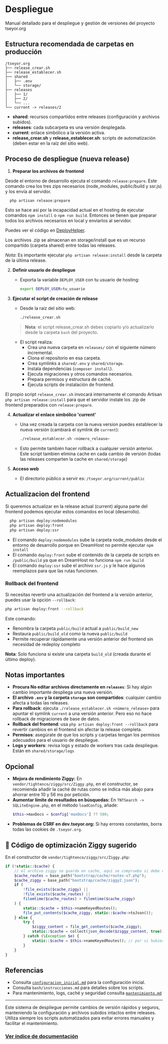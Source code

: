 # Despliegue

Manual detallado para el despliegue y gestión de versiones del proyecto tseyor.org

## Estructura recomendada de carpetas en producción

```
/tseyor.org
├── release_crear.sh
├── release_establecer.sh
├── shared
│   ├── .env
│   └── storage/
├── releases
│   ├── 1/
│   ├── 2/
│   └── ...
└── current -> releases/2
```

- **shared**: recursos compartidos entre releases (configuración y archivos subidos).
- **releases**: cada subcarpeta es una versión desplegada.
- **current**: enlace simbólico a la versión activa.
- **release_crear.sh** y **release_establecer.sh**: scripts de automatización (deben estar en la raíz del sitio web).

## Proceso de despliegue (nueva release)


1. **Preparar los archivos de frontend**

Desde el entorno de desarrollo ejecuta el comando `release:prepare`. Este comando crea los tres zips necesarios (node_modules, public/build y ssr.js) y los envía al servidor.

```bash
  php artisan release:prepare
```

Esto se hace así por la incapacidad actual en el hosting de ejecutar comandos `npm install` o `npm run build`.
Entonces se tienen que preparar todos los archivos necesarios en local y enviarlos al servidor.

Puedes ver el código en [DeployHelper](../app/Pigmalion/DeployHelper.php).

Los archivos .zip se almacenan en storage/install que es un recurso compartido (carpeta shared) entre todas las releases. 

*Nota*: Es importante ejecutar `php artisan release:install` desde la carpeta de la última release.

2. **Definir usuario de despliegue**
   - Exporta la variable `DEPLOY_USER` con tu usuario de hosting:
     ```bash
     export DEPLOY_USER=tu_usuario
     ```


3. **Ejecutar el script de creación de release**
   - Desde la raíz del sitio web:
     ```bash
     ./release_crear.sh
     ```
    > **Nota**: el script release_crear.sh debes copiarlo y/o actualizarlo desde la carpeta `bash` del proyecto.

   - El script realiza:
     - Crea una nueva carpeta en `releases/` con el siguiente número incremental.
     - Clona el repositorio en esa carpeta.
     - Crea symlinks a `shared/.env` y `shared/storage`.
     - Instala dependencias (`composer install`).
     - Ejecuta migraciones y otros comandos necesarios.
     - Prepara permisos y estructura de caché.
     - Ejecuta scripts de instalación de frontend.

El propio script `release_crear.sh` invocará internamente el comando Artisan `php artisan release:install` para que el servidor instale los .zip de frontend preparados con `release:prepare`.

4. **Actualizar el enlace simbólico 'current'**
   - Una vez creada la carpeta con la nueva version puedes establecer la nueva versión (cambiará el symlink de `current`):
     ```bash
     ./release_establecer.sh <número_release>
     ```
   - Esto permite también hacer rollback a cualquier versión anterior. Este script tambien elimina cache en cada cambio de versión (todas las releases comparten la cache en `shared/storage`)

5. **Acceso web**
   - El directorio público a servir es: `/tseyor.org/current/public`


## Actualizacion del frontend

Si queremos actualizar en la release actual (current) alguna parte del frontend podemos ejecutar estos comandos en local (desarrollo).

```bash
  php artisan deploy:nodemodules
  php artisan deploy:front
  php artisan deploy:ssr
```

- El comando `deploy:nodemodules` sube la carpeta node_modules desde el entorno de desarrollo porque en DreamHost no permite ejecutar `npm install`
- El comando `deploy:front` sube el contenido de la carpeta de scripts en `/public/build` ya que en DreamHost no funciona `npm run build`
- El comando `deploy:ssr` sube el archivo `ssr.js` y le hace algunos reemplazos para que las rutas funcionen.

### Rollback del frontend

Si necesitas revertir una actualización del frontend a la versión anterior, puedes usar la opción `--rollback`:

```bash
php artisan deploy:front --rollback
```

Este comando:
- Renombra la carpeta `public/build` actual a `public/build_new`
- Restaura `public/build_old` como la nueva `public/build`
- Permite recuperar rápidamente una versión anterior del frontend sin necesidad de redeploy completo

**Nota**: Solo funciona si existe una carpeta `build_old` (creada durante el último deploy).


## Notas importantes
- **Procura No editar archivos directamente en `releases`**: Si hay algún cambio importante despliega una nueva versión.
- **El archivo `.env` y la carpeta `storage` son compartidos**: cualquier cambio afecta a todas las releases.
- **Para rollback**: ejecuta `./release_establecer.sh <número_release>` para apuntar el symlink `current` a una versión anterior. Pero eso no hace rollback de migraciones de base de datos.
- **Rollback del frontend**: usa `php artisan deploy:front --rollback` para revertir cambios en el frontend sin afectar la release completa.
- **Permisos**: asegúrate de que los scripts y carpetas tengan los permisos adecuados para el usuario de despliegue.
- **Logs y workers**: revisa logs y estado de workers tras cada despliegue. Están en `shared/storage/logs`

## Opcional

- **Mejora de rendimiento Ziggy:**
  En `vendor/tightenco/ziggy/src/Ziggy.php`, en el constructor, se recomienda añadir la caché de rutas como se indica más abajo para ahorrar entre 10 y 56 ms por petición.
- **Aumentar límite de resultados en búsquedas:**
  En `TNTSearch -> SQLiteEngine.php`, en el método `loadConfig`, añade:
  ```php
  $this->maxDocs = $config['maxDocs'] ?? 500;
  ```
- **Problemas de CSRF en dev.tseyor.org:**
  Si hay errores constantes, borra todas las cookies de `.tseyor.org`.

## 🧩 Código de optimización Ziggy sugerido

En el constructor de `vendor/tightenco/ziggy/src/Ziggy.php`:

```php
if (!static::$cache) {
    // el archivo ziggy se guarda en cache, aquí se comprueba si debe reconstruirse
    $cache_routes = base_path("bootstrap/cache/routes-v7.php");
    $cache_ziggy = base_path("bootstrap/cache/ziggy2.json");
    if (
        !file_exists($cache_ziggy) ||
        !file_exists($cache_routes) ||
        filemtime($cache_routes) > filemtime($cache_ziggy)
    ) {
        static::$cache = $this->nameKeyedRoutes();
        file_put_contents($cache_ziggy, static::$cache->toJson());
    } else {
        try {
            $ziggy_content = file_get_contents($cache_ziggy);
            static::$cache = collect(json_decode($ziggy_content, true));
        } catch (\Exception $e) {
            static::$cache = $this->nameKeyedRoutes(); // por si hubiera algun error
        }
    }
}
```

## Referencias
- Consulta [`configuracion_inicial.md`](./configuracion_inicial.md) para la configuración inicial.
- Consulta `bash/instrucciones.md` para detalles sobre los scripts.
- Para mantenimiento, logs, caché y seguridad consulta [`mantenimiento.md`](./mantenimiento.md)

---

Este sistema de despliegue permite cambios de versión rápidos y seguros, manteniendo la configuración y archivos subidos intactos entre releases. Utiliza siempre los scripts automatizados para evitar errores manuales y facilitar el mantenimiento.

### [Ver índice de documentación](./index.md)


